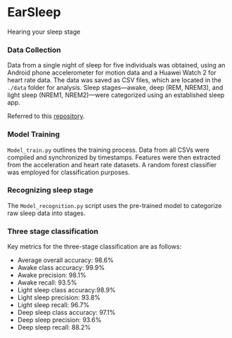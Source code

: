 # EarSleep

Hearing your sleep stage



### Data Collection


Data from a single night of sleep for five individuals was obtained, using an Android phone accelerometer for motion data and a Huawei Watch 2 for heart rate data. The data was saved as CSV files, which are located in the `./data` folder for analysis. Sleep stages—awake, deep (REM, NREM3), and light sleep (NREM1, NREM2)—were categorized using an established sleep app.

Referred to this [repository](https://github.com/bpine0/Sleep-Stages-Classification).


### Model Training

`Model_train.py` outlines the training process. Data from all CSVs were compiled and synchronized by timestamps. Features were then extracted from the acceleration and heart rate datasets. A random forest classifier was employed for classification purposes.



### Recognizing sleep stage

The `Model_recognition.py` script uses the pre-trained model to categorize raw sleep data into stages.



### Three stage classification

Key metrics for the three-stage classification are as follows:

- Average overall accuracy: 98.6%
- Awake class accuracy: 99.9%
- Awake precision: 98.1%
- Awake recall: 93.5%
- Light sleep class accuracy:98.9%
- Light sleep precision: 93.8%
- Light sleep recall: 96.7%
- Deep sleep class accuracy: 97.1%
- Deep sleep precision: 93.6%
- Deep sleep recall: 88.2%
